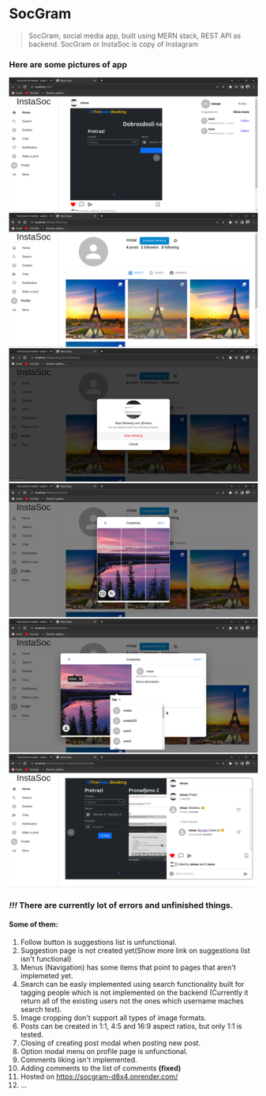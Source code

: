 # SocGram

> SocGram, social media app, built using MERN stack, REST API as backend. SocGram or InstaSoc is copy of Instagram

### Here are some pictures of app

![Picture](./readmePics/mainPage.png)
![Picture](./readmePics/profile.png)
![Picture](./readmePics/stopFollow.png)
![Picture](./readmePics/crop.png)
![Picture](./readmePics/tag.png)
![Picture](./readmePics/comments.png)

### _!!!_ There are currently lot of errors and unfinished things.

#### Some of them:

1. Follow button is suggestions list is unfunctional.
2. Suggestion page is not created yet(Show more link on suggestions list isn't functional)
3. Menus (Navigation) has some items that point to pages that aren't implemeted yet.
4. Search can be easly implemented using search functionality built for tagging people which is not implemented on the backend (Currently it return all of the existing users not the ones which username maches search text).
5. Image cropping don't support all types of image formats.
6. Posts can be created in 1:1, 4:5 and 16:9 aspect ratios, but only 1:1 is tested.
7. Closing of creating post modal when posting new post.
8. Option modal menu on profile page is unfunctional.
9. Comments liking isn't implemented.
10. Adding comments to the list of comments **(fixed)**
11. Hosted on https://socgram-d8x4.onrender.com/
12. ...
